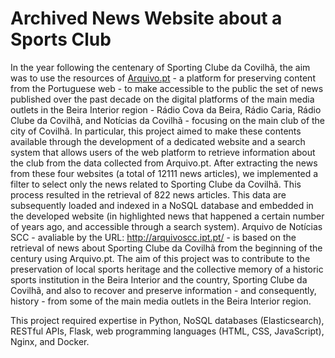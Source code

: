 # Archived News Website about a Sports Club

In the year following the centenary of Sporting Clube da Covilhã, the aim was
to use the resources of [Arquivo.pt](https://arquivo.pt/) - a platform for preserving content from the
Portuguese web - to make accessible to the public the set of news published
over the past decade on the digital platforms of the main media outlets in the
Beira Interior region - Rádio Cova da Beira, Rádio Caria, Rádio Clube da Covilhã, and Notícias da Covilhã - focusing on the main club of the city of Covilhã.
In particular, this project aimed to make these contents available through the
development of a dedicated website and a search system that allows users of
the web platform to retrieve information about the club from the data collected from Arquivo.pt. After extracting the news from these four websites (a total of 12111 news articles), we
implemented a filter to select only the news related to Sporting Clube da Covilhã. This process resulted in the retrieval of 822 news articles. This data are subsequently loaded and indexed
in a NoSQL database and embedded in the developed website (in highlighted
news that happened a certain number of years ago, and accessible through a
search system).
Arquivo de Notícias SCC - avaliable by the URL: http://arquivoscc.ipt.pt/ -
is based on the retrieval of news about Sporting Clube da Covilhã from the
beginning of the century using Arquivo.pt.
The aim of this project was to contribute to the preservation of local sports
heritage and the collective memory of a historic sports institution in the Beira
Interior and the country, Sporting Clube da Covilhã, and also to recover and
preserve information - and consequently, history - from some of the main media outlets in the Beira Interior region.


This project required expertise in Python, NoSQL databases (Elasticsearch), RESTful APIs, Flask, web programming languages (HTML, CSS, JavaScript), Nginx, and Docker.

